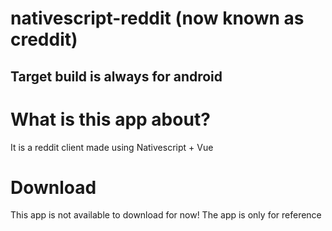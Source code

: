 # nativescript-reddit (now known as creddit)
## Target build is always for android

# What is this app about?
It is a reddit client made using Nativescript + Vue

# Download
This app is not available to download for now! The app is only for reference